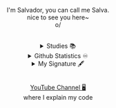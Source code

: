 <div align="center">
  <p>I'm Salvador, you can call me Salva.<br>nice to see you here~<br>o/</p>

  <br>
  <details>
    <summary>Studies 📚</summary>
      </br>
      <p>Microcomputer Systems & Local Networks</p>  
      <p>Web App Development</p>
      <p>Computing Sciences<br>at University of Huelva, Spain</p>
    <br>
  </details>
  
  <details>
    <summary>Github Statistics ♾️</summary>
    <br>
    <p><img src="https://github-readme-stats.vercel.app/api/top-langs?username=slvdr510&locale=en&hide_title=false&layout=compact&card_width=320&langs_count=5&theme=dracula&hide_border=true&order=1" height="150" alt="languages graph"  />
    <img src="https://github-readme-stats.vercel.app/api?username=slvdr510&hide_title=true&hide_rank=true&show_icons=true&include_all_commits=true&count_private=true&disable_animations=true&theme=dracula&locale=en&hide_border=true&order=1" height="150" /></p>
    <br>
  </details>
  
  <details>
    <summary>My Signature 🖋️</summary><br>
    
    ╔█████████  ██╗  ██╗       ██╗ ██████╗   ███████╗   █████████    ██   ███████ 
    ██══════╗   ██║   ██╗     ██╗  ██    ██║  ██╔══██║  ██         █ ██  ██     ██
     ████████   ██║    ██╗   ██╗   ██    ██║  ██████╝   █████████    ██  ██     ██
     ╚══════██  ██║     ██╗ ██╗    ██    ██║  ██╔══██╗         ██    ██  ██     ██
    █████████╝  ███████╗  ███╝     ██████╝    ██║  ██║  ██     ██    ██  ██     ██
    ╚═══════╝   ╚══════╝  ╚═╝      ╚════╝     ╚═╝  ╚═╝    █████      ██   ███████ 
  <br>
  </details>

  <br>[YouTube Channel 🖥](https://www.youtube.com/@slvdr510/videos)<br>where I explain my code
  
</div>
